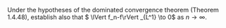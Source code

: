 Under the hypotheses of the dominated convergence theorem (Theorem 1.4.48), establish also that $ \lVert f_n-f\rVert _{L^1} \to 0$ as $n \to \infty$.